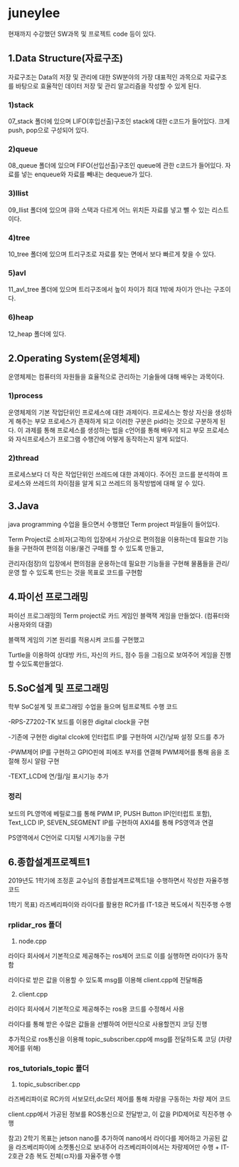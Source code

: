 # juneylee
현재까지 수강했던 SW과목 및 프로젝트 code 등이 있다. 

## **1.Data Structure(자료구조)**

자료구조는 Data의 저장 및 관리에 대한 SW분야의 가장 대표적인 과목으로 자료구조를 바탕으로 효율적인 데이터 저장 및 관리 알고리즘을 작성할 수 있게 된다. 

  ### 1)stack
  
  07_stack 폴더에 있으며 LIFO(후입선출)구조인 stack에 대한 c코드가 들어있다. 크게 push, pop으로 구성되어 있다.

  ### 2)queue
  
  08_queue 폴더에 있으며 FIFO(선입선출)구조인 queue에 관한 c코드가 들어있다. 자료를 넣는 enqueue와 자료를 빼내는 dequeue가 있다.

  ### 3)llist
  
  09_llist 폴더에 있으며 큐와 스택과 다르게 어느 위치든 자료를 넣고 뺄 수 있는 리스트이다.

  ### 4)tree
  
  10_tree 폴더에 있으며 트리구조로 자료를 찾는 면에서 보다 빠르게 찾을 수 있다.

  ### 5)avl
  
  11_avl_tree 폴더에 있으며 트리구조에서 높이 차이가 최대 1밖에 차이가 안나는 구조이다.

  ### 6)heap
  
  12_heap 폴더에 있다.


## **2.Operating System(운영체제)**

운영체제는 컴퓨터의 자원들을 효율적으로 관리하는 기술들에 대해 배우는 과목이다.

  ### 1)process
  
운영체제의 기본 작업단위인 프로세스에 대한 과제이다. 프로세스는 항상 자신을 생성하게 해주는 부모 프로세스가 존재하게 되고 이러한 구분은 pid라는    것으로 구분하게 된다. 이 과제를 통해 프로세스를 생성하는 법을 c언어를 통해 배우게 되고 부모 프로세스와 자식프로세스가 프로그램 수행간에 어떻게 동작하는지 알게 되었다.

  ### 2)thread
  
프로세스보다 더 작은 작업단위인 쓰레드에 대한 과제이다. 주어진 코드를 분석하여 프로세스와 쓰레드의 차이점을 알게 되고 쓰레드의 동작방법에 대해 알 수 있다.


## **3.Java**

java programming 수업을 들으면서 수행했던 Term project 파일들이 들어있다. 

Term Project로 소비자(고객)의 입장에서 가상으로 편의점을 이용하는데 필요한 기능들을 구현하여 편의점 이용/물건 구매를 할 수 있도록 만들고, 

관리자(점장)의 입장에서 편의점을 운용하는데 필요한 기능들을 구현해 물품들을 관리/운영 할 수 있도록 만드는 것을 목표로 코드를 구현함


## **4.파이선 프로그래밍**

파이선 프로그래밍의 Term project로 카드 게임인 블랙잭 게임을 만들었다. (컴퓨터와 사용자와의 대결)

블랙잭 게임의 기본 원리를 적용시켜 코드를 구현했고 

Turtle을 이용하여 상대방 카드, 자신의 카드, 점수 등을 그림으로 보여주어 게임을 진행할 수있도록만들었다.


## **5.SoC설계 및 프로그래밍**

학부 SoC설계 및 프로그래밍 수업을 들으며 텀프로젝트 수행 코드

-RPS-Z7202-TK 보드를 이용한 digital clock을 구현

-기존에 구현한 digital clcok에 인터럽트 IP를 구현하여 시간/날짜 설정 모드를 추가

-PWM제어 IP를 구현하고 GPIO핀에 피에조 부저를 연결해 PWM제어를 통해 음을 조절해 정시 알람 구현

-TEXT_LCD에 연/월/일 표시기능 추가


### 정리
보드의 PL영역에 베릴로그를 통해 PWM IP, PUSH Button IP(인터럽트 포함), Text_LCD IP, SEVEN_SEGMENT IP를 구현하여 AXI4를 통해 PS영역과 연결

PS영역에서 C언어로 디지털 시계기능을 구현



## **6.종합설계프로젝트1**

2019년도 1학기에 조정훈 교수님의 종합설계프로젝트1을 수행하면서 작성한 자율주행 코드

1학기 목표) 라즈베리파이와 라이다를 활용한 RC카를 IT-1호관 복도에서 직진주행 수행

### rplidar_ros 폴더
1. node.cpp 
  
라이다 회사에서 기본적으로 제공해주는 ros제어 코드로 이를 실행하면 라이다가 동작함
  
라이다로 받은 값을 이용할 수 있도록 msg를 이용해 client.cpp에 전달해줌


2. client.cpp
  
라이다 회사에서 기본적으로 제공해주는 ros용 코드를 수정해서 사용
  
라이다를 통해 받은 수많은 값들을 선별하여 어떤식으로 사용할껀지 코딩 진행
  
추가적으로 ros통신을 이용해 topic_subscriber.cpp에 msg를 전달하도록 코딩 (차량 제어를 위해)


### ros_tutorials_topic 폴더
1. topic_subscriber.cpp
  
라즈베리파이로 RC카의 서보모터,dc모터 제어를 통해 차량을 구동하는 차량 제어 코드
  
client.cpp에서 가공된 정보를 ROS통신으로 전달받고, 이 값을 PID제어로 직진주행 수행
  

참고) 2학기 목표는 jetson nano를 추가하여 nano에서 라이다를 제어하고 가공된 값을 라즈베리파이에 소켓통신으로 보내주어 라즈베리파이에서는 차량제어만 수행 + IT-2호관 2층 복도 전체(ㅁ자)를 자율주행 수행
